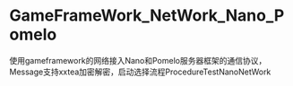# GameFrameWork_NetWork_Nano_Pomelo
使用gameframework的网络接入Nano和Pomelo服务器框架的通信协议，Message支持xxtea加密解密，启动选择流程ProcedureTestNanoNetWork
